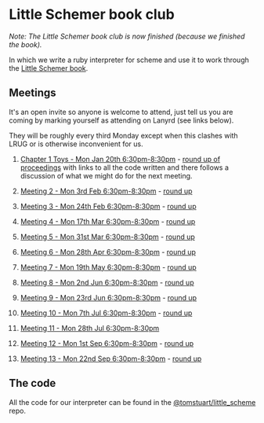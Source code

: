 # Little Schemer book club

_Note: The Little Schemer book club is now finished (because we finished
the book)._

In which we write a ruby interpreter for scheme and use it to work
through the [Little Schemer
book](http://www.ccs.neu.edu/home/matthias/BTLS/).

## Meetings

It's an open invite so anyone is welcome to attend, just tell us you are coming
by marking yourself as attending on Lanyrd (see links below).

They will be roughly every third Monday except when this clashes with LRUG or is
otherwise inconvenient for us.

1. [Chapter 1 Toys - Mon Jan 20th
6:30pm-8:30pm](http://lanyrd.com/ctxgk) - [round up of proceedings](https://groups.google.com/forum/#!topic/computationbook/iGpSysf3IE0) with links to all the code written and there follows a discussion of what we might do for the next meeting.

2. [Meeting 2 - Mon 3rd Feb 6:30pm-8:30pm](http://lanyrd.com/cwzrq) -
[round
up](https://groups.google.com/forum/#!topic/computationbook/1kPa2c5Eyn4)

3. [Meeting 3 - Mon 24th Feb 6:30pm-8:30pm](http://lanyrd.com/cxhkd) -
[round
up](https://groups.google.com/forum/#!topic/computationbook/ortjT-KcO4A)

4. [Meeting 4 - Mon 17th Mar 6:30pm-8:30pm](http://lanyrd.com/cxpyd) -
[round
up](https://groups.google.com/forum/#!topic/computationbook/mmP9TvQJsmQ)

5. [Meeting 5 - Mon 31st Mar 6:30pm-8:30pm](http://lanyrd.com/cydcw) - [round up](https://groups.google.com/d/msg/computationbook/bEIm3WmVxxE/3gYDkuRUM60J)

6. [Meeting 6 - Mon 28th Apr 6:30pm-8:30pm](http://lanyrd.com/cymzm) - [round up](https://groups.google.com/forum/#!topic/computationbook/s7IF6FS8vqo)

7. [Meeting 7 - Mon 19th May 6:30pm-8:30pm](http://lanyrd.com/cywpk) - [round up](https://groups.google.com/d/msg/computationbook/HrGpERdcFRg/IyWHR5BcZdQJ)

8. [Meeting 8 - Mon 2nd Jun 6:30pm-8:30pm](http://lanyrd.com/2014/little-schemer-book-club-june/) - [round up](https://groups.google.com/d/msg/computationbook/BJYI_zBODzk/H86AopiJynoJ)

9. [Meeting 9 - Mon 23rd Jun 6:30pm-8:30pm](http://lanyrd.com/2014/the-little-schemer-book-club-meeting-9/) - [round up](https://groups.google.com/d/msg/computationbook/rVFWbMomyYA/eGRPnszG_fMJ)

10. [Meeting 10 - Mon 7th Jul 6:30pm-8:30pm](http://lanyrd.com/2014/little-schemer-book-club-july/) - [round up](https://groups.google.com/d/msg/computationbook/fiLu2jDed60/1636C7CcybEJ)

11. [Meeting 11 - Mon 28th Jul 6:30pm-8:30pm](http://lanyrd.com/2014/the-little-schemer-book-club-meeting-11/)

12. [Meeting 12 - Mon 1st Sep 6:30pm-8:30pm](http://lanyrd.com/2014/little-schemer-book-club-august/) - [round up](https://groups.google.com/d/msg/london-computation-club/fvWvIApqjWI/3xY2zi0ej44J)

13. [Meeting 13 - Mon 22nd Sep 6:30pm-8:30pm](http://lanyrd.com/2014/little-schemer-book-club-september/) - [round up](https://groups.google.com/d/msg/london-computation-club/4WeajK29_hY/B4SrUiAgNUYJ)

## The code

All the code for our interpreter can be found
in the
[@tomstuart/little_scheme](https://github.com/tomstuart/little_scheme) repo.
